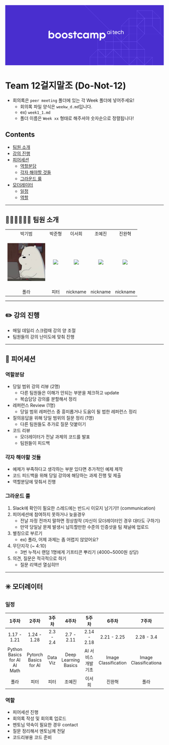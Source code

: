 <div align="center">
   <img src="boostcamp_logo.png"/>
</div>

# Team 12걸지말조 (Do-Not-12)

- 회의록은 `peer meeting` 폴더에 있는 각 Week 폴더에 넣어주세요!
   - 회의록 파일 양식은 `weekw_d.md`입니다.
   - ex) `week1_1.md`
   - 폴더 이름은 `Week xx` 형태로 해주셔야 숫자순으로 정렬됩니다!

## Contents
- [팀원 소개](#-팀원-소개)
- [강의 진행](#-강의-진행)
- [피어세션](#-피어세션)
   - [역할분담](#역할분담)
   - [각자 해야할 것들](#각자-해야할-것들)
   - [그라운드 룰](#그라운드-룰)
- [모더레이터](#-모더레이터)
   - [일정](#일정)
   - [역할](#역할)

---

## 👩🏻‍💻👨🏻‍💻 팀원 소개

<table>
   <tr>
      <td align="center">박기범</td>
      <td align="center">박준형</td>
      <td align="center">이서희</td>
      <td align="center">조예진</td>
      <td align="center">진완혁</td>
   </tr>
   <tr height="160px">
      <td align="center">
         <a href="https://github.com/cow-coding">
            <img height="120px" weight="120px" src="./images/icebear.jpeg"/>
         </a>
      </td>
      <td align="center">
         <a href="https://github.com/">
            <img height="120px" weight="120px" src="./images/"/>
         </a>
      </td>
      <td align="center">
         <a href="https://github.com/">
            <img height="120px" weight="120px" src="./images/"/>
         </a>
      </td>
      <td align="center">
         <a href="https://github.com/">
            <img height="120px" weight="120px" src="./images/"/>
         </a>
      </td>
      <td align="center">
         <a href="https://github.com/">
            <img height="120px" weight="120px" src="./images/"/>
         </a>
      </td>
   </tr>
   <tr>
      <td align="center">폴라</td>
      <td align="center">피터</td>
      <td align="center">nickname</td>
      <td align="center">nickname</td>
      <td align="center">nickname</td>
   </tr>
</table>

---

## ✏️ 강의 진행

- 매일 데일리 스크럼때 강의 양 조절
- 팀원들의 강의 난이도에 맞춰 진행

---

## 💾 피어세션

### 역할분담

- 당일 범위 강의 리뷰 (2명)
   - 다른 팀원들은 이해가 안되는 부분을 체크하고 update
   - 복습담당 강의를 분할해서 정리
- 레퍼런스 Review (1명)
   - 당일 범위 레퍼런스 중 흥미롭거나 도움이 될 법한 레퍼런스 정리
- 질의응답을 위해 당일 범위의 질문 정리 (1명)
   - 다른 팀원들도 추가로 질문 덧붙이기
- 코드 리뷰
   - 모더레이터가 전날 과제의 코드를 발표
   - 팀원들이 피드백

### 각자 해야할 것들

- 예제가 부족하다고 생각하는 부분 있다면 추가적인 예제 제작
- 코드 피드백을 위해 당일 강의에 해당하는 과제 진행 및 제출
- 역할분담에 맞춰서 진행

### 그라운드 룰

1. Slack에 확인이 필요한 스레드에는 반드시 이모지 남기기!! (communication)
2. 피어세션에 참여하지 못하거나 늦을경우 
   - 전날 자정 전까지 말하면 정상참작 (자신이 모더레이터인 경우 대타도 구하기)
   - 만약 당일날 문제 발생시 납득할만한 수준의 인증샷을 팀 채널에 업로드
3. 별칭으로 부르기
   - ex) 폴라, 어제 과제는 좀 어렵지 않았어요?
4. 무단지각 (~ 4:10)
   - 3번 누적시 랜덤 1명에게 기프티콘 뿌리기 (4000~5000원 상당)
5. 의견, 질문은 적극적으로 하기
   - 질문 리액션 열심히!!!


---

## ✳️ 모더레이터

### 일정

|1주차|2주차|3주차|4주차|5주차|6주차|7주차|
|:--:|:--:|:--:|:--:|:--:|:--:|:--:|
|1.17 - 1.21|1.24 - 1.28|2.3 - 2.4|2.7 - 2.11|2.14 - 2.18|2.21 - 2.25|2.28 - 3.4|
|Python Basics for AI <br> AI Math|Pytorch Basics for AI|Data Viz|Deep Learning Basics|AI 서비스 개발 기초|Image Classification|Image Classificationa|
|폴라|피터|피터|조예진|이서희|진완혁|폴라|

### 역할

- 피어세션 진행
- 회의록 작성 및 회의록 업로드
- 멘토님 약속이 필요한 경우 contact
- 질문 정리해서 멘토님께 전달
- 코드리뷰용 코드 준비